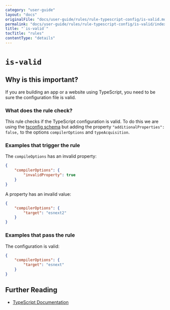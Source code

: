 ```yaml
---
category: "user-guide"
layout: "docs"
originalFile: "docs/user-guide/rules/rule-typescript-config/is-valid.md"
permalink: "docs/user-guide/rules/rule-typescript-config/is-valid/index.html"
title: "`is-valid`"
tocTitle: "rules"
contentType: "details"
---
```

# `is-valid`

## Why is this important?

If you are building an app or a website using TypeScript, you
need to be sure the configuration file is valid.

### What does the rule check?

This rule checks if the TypeScript configuration is valid.
To do this we are using the
[tsconfig schema][typescript schema] but adding the property
`"additionalProperties": false,` to the options `compilerOptions`
and `typeAcquisition`.

### Examples that **trigger** the rule

The `compileOptions` has an invalid property:

```json
{
    "compilerOptions": {
        "invalidProperty": true
    }
}
```

A property has an invalid value:

```json
{
    "compilerOptions": {
        "target": "esnext2"
    }
}
```

### Examples that **pass** the rule

The configuration is valid:

```json
{
    "compilerOptions": {
        "target": "esnext"
    }
}
```

## Further Reading

* [TypeScript Documentation][typescript docs]

[typescript docs]: https://www.typescriptlang.org/docs/home.html
[typescript schema]: http://json.schemastore.org/tsconfig